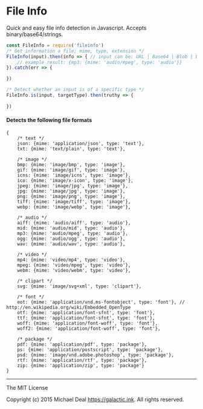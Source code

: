 # File Info

Quick and easy file info detection in Javascript. Accepts binary/base64/strings. 

```js
const FileInfo = require('fileinfo')
/* Get information a file; mime, type, extension */
FileInfo(input).then(info => { // input can be: URL | Base64 | Blob | Buffer
	// example result: {mp3: {mime: 'audio/mpeg', type: 'audio'}}
}).catch(err => {

})

/* Detect whether an input is of a specific type */
FileInfo.is(input, targetType).then(truthy => {
  
})
```

#### Detects the following file formats

```
{
	/* text */
	json: {mime: 'application/json', type: 'text'},
	txt: {mime: 'text/plain', type: 'text'},

	/* image */
	bmp: {mime: 'image/bmp', type: 'image'},
	gif: {mime: 'image/gif', type: 'image'},
	icns: {mime: 'image/icns', type: 'image'},
	ico: {mime: 'image/x-icon', type: 'image'},
	jpeg: {mime: 'image/jpg', type: 'image'},
	jpg: {mime: 'image/jpg', type: 'image'},
	png: {mime: 'image/png', type: 'image'},
	tiff: {mime: 'image/tiff', type: 'image'},
	webp: {mime: 'image/webp', type: 'image'},

	/* audio */
	aiff: {mime: 'audio/aiff', type: 'audio'},
	mid: {mime: 'audio/mid', type: 'audio'},
	mp3: {mime: 'audio/mpeg', type: 'audio'},
	ogg: {mime: 'audio/ogg', type: 'audio'},
	wav: {mime: 'audio/wav', type: 'audio'},

	/* video */
	mp4: {mime: 'video/mp4', type: 'video'},
	mpeg: {mime: 'video/mpeg', type: 'video'},
	webm: {mime: 'video/webm', type: 'video'},

	/* clipart */
	svg: {mime: 'image/svg+xml', type: 'clipart'},

	/* font */
	eot: {mime: 'application/vnd.ms-fontobject', type: 'font'}, // http://en.wikipedia.org/wiki/Embedded_OpenType
	otf: {mime: 'application/font-sfnt', type: 'font'},
	ttf: {mime: 'application/font-sfnt', type: 'font'},
	woff: {mime: 'application/font-woff', type: 'font'},
	woff2: {mime: 'application/font-woff', type: 'font'},

	/* package */
	pdf: {mime: 'application/pdf', type: 'package'},
	ps: {mime: 'application/postscript', type: 'package'},
	psd: {mime: 'image/vnd.adobe.photoshop', type: 'package'},
	rtf: {mime: 'application/rtf', type: 'package'},
	zip: {mime: 'application/zip', type: 'package'}
}
```
--------------------------------------------------------------------------------------------------------------

The MIT License

Copyright (c) 2015 Michael Deal <https://galactic.ink>. All rights reserved.
